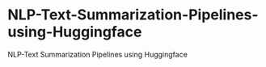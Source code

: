 # NLP-Text-Summarization-Pipelines-using-Huggingface
NLP-Text Summarization Pipelines using Huggingface
